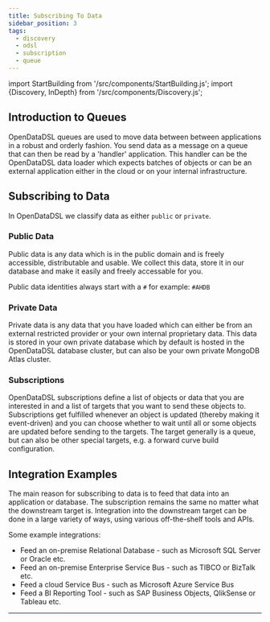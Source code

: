 ```yaml
---
title: Subscribing To Data
sidebar_position: 3
tags:
  - discovery
  - odsl
  - subscription
  - queue
---
```

import StartBuilding from '/src/components/StartBuilding.js';
import {Discovery, InDepth} from '/src/components/Discovery.js';

<Discovery text="This discovery guide gives information on how to integrate both the public data and your proprietary data into other cloud systems or your local database infrastructure." />

## Introduction to Queues
OpenDataDSL queues are used to move data between between applications in a robust and orderly fashion.
You send data as a message on a queue that can then be read by a 'handler' application.
This handler can be the OpenDataDSL data loader which expects batches of objects or can be an external application either in the cloud or on your internal infrastructure.

<InDepth href="/docs/odsl/dm/queues" />

## Subscribing to Data
In OpenDataDSL we classify data as either `public` or `private`.

### Public Data
Public data is any data which is in the public domain and is freely accessible, distributable and usable.
We collect this data, store it in our database and make it easily and freely accessable for you.

Public data identities always start with a `#` for example: `#AHDB`

### Private Data
Private data is any data that you have loaded which can either be from an external restricted provider or your own internal proprietary data.
This data is stored in your own private database which by default is hosted in the OpenDataDSL database cluster, but can also be your own private MongoDB Atlas cluster.

### Subscriptions
OpenDataDSL subscriptions define a list of objects or data that you are interested in and a list of targets that you want to send these objects to.
Subscriptions get fulfilled whenever an object is updated (thereby making it event-driven) and you can choose whether to wait until all or some objects are updated before sending to the targets.
The target generally is a queue, but can also be other special targets, e.g. a forward curve build configuration.

## Integration Examples
The main reason for subscribing to data is to feed that data into an application or database.
The subscription remains the same no matter what the downstream target is.
Integration into the downstream target can be done in a large variety of ways, using various off-the-shelf tools and APIs.

Some example integrations:
* Feed an on-premise Relational Database - such as Microsoft SQL Server or Oracle etc.
* Feed an on-premise Enterprise Service Bus - such as TIBCO or BizTalk etc.
* Feed a cloud Service Bus - such as Microsoft Azure Service Bus
* Feed a BI Reporting Tool - such as SAP Business Objects, QlikSense or Tableau etc.

<InDepth href="/docs/tutorials/gettingstarted1" />

---

<StartBuilding />